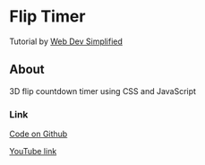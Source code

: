 # Flip Timer

Tutorial by [Web Dev Simplified](https://www.youtube.com/c/WebDevSimplified)

## About

3D flip countdown timer using CSS and JavaScript

### Link

[Code on Github](https://github.com/WebDevSimplified/countdown-flip-timer)

[YouTube link](https://www.youtube.com/watch?v=p_6IuhmBsfc)
